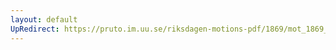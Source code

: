 ```yaml
---
layout: default
UpRedirect: https://pruto.im.uu.se/riksdagen-motions-pdf/1869/mot_1869__ak__55/mot_1869__ak__55-001.pdf
---
```

